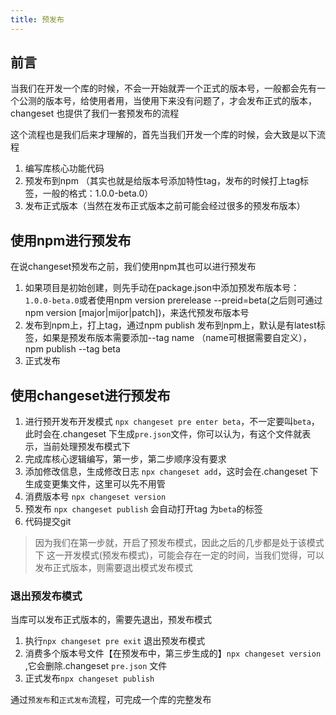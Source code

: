 ```yaml
---
title: 预发布
---
```


## 前言
当我们在开发一个库的时候，不会一开始就弄一个正式的版本号，一般都会先有一个公测的版本号，给使用者用，当使用下来没有问题了，才会发布正式的版本，changeset 也提供了我们一套预发布的流程

这个流程也是我们后来才理解的，首先当我们开发一个库的时候，会大致是以下流程
1. 编写库核心功能代码
2. 预发布到npm （其实也就是给版本号添加特性tag，发布的时候打上tag标签，一般的格式：1.0.0-beta.0）
3. 发布正式版本（当然在发布正式版本之前可能会经过很多的预发布版本）

## 使用npm进行预发布
在说changeset预发布之前，我们使用npm其也可以进行预发布

1. 如果项目是初始创建，则先手动在package.json中添加预发布版本号：  
`1.0.0-beta.0`或者使用npm version prerelease --preid=beta(之后则可通过npm version [major|mijor|patch])，来迭代预发布版本号
2. 发布到npm上，打上tag，通过npm publish 发布到npm上，默认是有latest标签，如果是预发布版本需要添加--tag name （name可根据需要自定义），npm publish --tag beta
3. 正式发布

## 使用changeset进行预发布
1. 进行预开发布开发模式 `npx changeset pre enter beta`，不一定要叫`beta`，此时会在.changeset 下生成`pre.json`文件，你可以认为，有这个文件就表示，当前处理预发布模式下
2. 完成库核心逻辑编写，第一步，第二步顺序没有要求
3. 添加修改信息，生成修改日志 `npx changeset add`，这时会在.changeset 下生成变更集文件，这里可以先不用管
4. 消费版本号 `npx changeset version`
5. 预发布 `npx changeset publish` 会自动打开tag 为`beta`的标签
6. 代码提交git

> 因为我们在第一步就，开启了预发布模式，因此之后的几步都是处于该模式下
这一开发模式(预发布模式)，可能会存在一定的时间，当我们觉得，可以发布正式版本，则需要退出模式发布模式

### 退出预发布模式
当库可以发布正式版本的，需要先退出，预发布模式

1. 执行`npx changeset pre exit`  退出预发布模式
2. 消费多个版本号文件【在预发布中，第三步生成的】`npx changeset version` ,它会删除.changeset `pre.json` 文件
3. 正式发布`npx changeset publish`

通过`预发布`和`正式发布`流程，可完成一个库的完整发布
